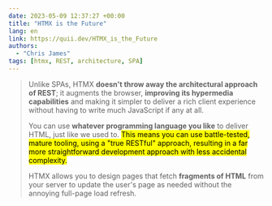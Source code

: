 ```yaml
---
date: 2023-05-09 12:37:27 +00:00
title: "HTMX is the Future"
lang: en
link: https://quii.dev/HTMX_is_the_Future
authors:
  - "Chris James"
tags: [htmx, REST, architecture, SPA]
---
```


> Unlike SPAs, HTMX **doesn't throw away the architectural approach of REST**; it augments the browser, **improving its hypermedia capabilities** and making it simpler to deliver a rich client experience without having to write much JavaScript if any at all.
> 
> You can use **whatever programming language you like** to deliver HTML, just like we used to. <mark>This means you can use battle-tested, mature tooling, using a "true RESTful" approach, resulting in a far more straightforward development approach with less accidental complexity.</mark>
> 
> HTMX allows you to design pages that fetch **fragments of HTML** from your server to update the user's page as needed without the annoying full-page load refresh.
